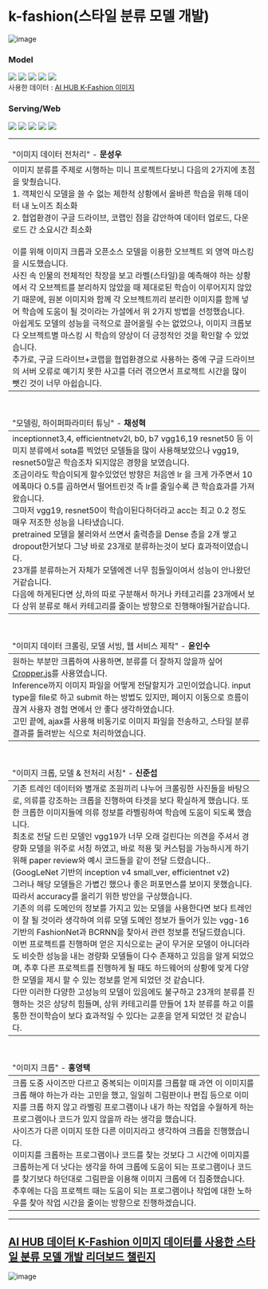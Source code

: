 # k-fashion(스타일 분류 모델 개발)

![image](https://github.com/F4ctor-Yoon/k-fashion/assets/13534979/3f38d739-741e-4ff3-accf-635d2db56435)


<div>
  <h3>Model</h3>
  <img src="https://img.shields.io/badge/-Python-3776AB?style=flat&logo=Python&logoColor=white"/>
  <img src="https://img.shields.io/badge/-Tensorflow-FF6F00?style=flat&logo=Tensorflow&logoColor=white"/>
  <img src="https://img.shields.io/badge/-Keras-D00000?style=flat&logo=Keras&logoColor=white"/>
  <img src="https://img.shields.io/badge/-NumPy-013243?style=flat&logo=NumPy&logoColor=white"/>
  <img src="https://img.shields.io/badge/-Pandas-150458?style=flat&logo=Pandas&logoColor=white"/>
  <br>
  사용한 데이터 : <a href="https://www.aihub.or.kr/aihubdata/data/view.do?currMenu=115&topMenu=100&aihubDataSe=realm&dataSetSn=51">AI HUB K-Fashion 이미지</a>
</div>

<h3>Serving/Web</h3>
<div>
  <img src="https://img.shields.io/badge/-Flask-000000?style=flat&logo=Flask&logoColor=white"/>
  <img src="https://img.shields.io/badge/-HTML-E34F26?style=flat&logo=HTML5&logoColor=white"/>
  <img src="https://img.shields.io/badge/-CSS-1572B6?style=flat&logo=CSS3&logoColor=white"/>
  <img src="https://img.shields.io/badge/-JavaScript-F7DF1E?style=flat&logo=JavaScript&logoColor=white"/>
  <img src="https://img.shields.io/badge/-Bootstrap-7952B3?style=flat&logo=Bootstrap&logoColor=white"/>
</div>
<hr>
<table>
  <thead>
    <tr>
      <td>"이미지 데이터 전처리" - <b>문성우</b></td>
    </tr>
  </thead>
  <tbody>
    <tr>
      <td>
        이미지 분류를 주제로 시행하는 미니 프로젝트다보니 다음의 2가지에 초점을 맞췄습니다.<br>
       1. 객체인식 모델을 쓸 수 없는 제한적 상황에서 올바른 학습을 위해 데이터 내 노이즈 최소화<br>
       2. 협업환경이 구글 드라이브, 코랩인 점을 감안하여 데이터 업로드, 다운로드 간 소요시간 최소화<br><br>
      이를 위해 이미지 크롭과 오픈소스 모델을 이용한 오브젝트 외 영역 마스킹을 시도했습니다.<br>
      사진 속 인물의 전체적인 착장을 보고 라벨(스타일)을 예측해야 하는 상황에서 각 오브젝트를 분리하지 않았을 때 제대로된 학습이 이루어지지 않았기 때문에, 원본 이미지와 함께 각 오브젝트끼리 분리한 이미지를 함께 넣어 학습에 도움이 될 것이라는 가설에서 위 2가지 방법을 선정했습니다.<br>
      아쉽게도 모델의 성능을 극적으로 끌어올릴 수는 없었으나, 이미지 크롭보다 오브젝트별 마스킹 시 학습의 양상이 더 긍정적인 것을 확인할 수 있었습니다.<br>
      추가로, 구글 드라이브+코랩을 협업환경으로 사용하는 중에 구글 드라이브의 서버 오류로 예기치 못한 사고를 더러 겪으면서 프로젝트 시간을 많이 뺏긴 것이 너무 아쉽습니다.<br>
      </td>
    </tr>
  </tbody>
</table>
<br>
<table>
  <thead>
    <tr>
      <td>"모델링, 하이퍼파라미터 튜닝" - <b>채성혁</b></td>
    </tr>
  </thead>
  <tbody>
    <tr>
      <td>
        inceptionnet3,4, efficientnetv2l, b0, b7 vgg16,19 resnet50 등 이미지 분류에서 sota를 찍었던 모델들을 많이 사용해보았으나 vgg19, resnet50말곤 학습조차 되지않은 경향을 보였습니다.<br>
        조금이라도 학습이되게 할수있었던 방향은 처음엔 lr 을 크게 가주면서 10에폭마다 0.5를 곱하면서 떨어트린것 즉 lr를 줄일수록 큰 학습효과를 가져왔습니다.<br>
        그마저 vgg19, resnet50이 학습이된다하더라고 acc는 최고 0.2 정도 매우 저조한 성능을 나타냈습니다.<br>
        pretrained 모델을 불러와서 쓰면서 출력층을 Dense 층을 2개 쌓고 dropout한거보다 그냥 바로 23개로 분류하는것이 보다 효과적이였습니다.<br>
        23개를 분류하는거 자체가 모델에겐 너무 힘들일이여서 성능이 안나왔던거같습니다.<br>
        다음에 하게된다면 상,하의 따로 구분해서 하거나 카테고리를 23개에서 보다 상위 분류로 해서 카테고리를 줄이는 방향으로 진행해야될거같습니다.
      </td>
    </tr>
  </tbody>
</table>
<br>
<table>
  <thead>
    <tr>
      <td>"이미지 데이터 크롤링, 모델 서빙, 웹 서비스 제작" - <b>윤인수</b></td>
    </tr>
  </thead>
  <tbody>
    <tr>
      <td>
        원하는 부분만 크롭하여 사용하면, 분류를 더 잘하지 않을까 싶어 <a href="https://github.com/fengyuanchen/cropperjs">Cropper.js</a>를 사용였습니다.<br>
        Inference까지 이미지 파일을 어떻게 전달할지가 고민이었습니다. input type을 file로 하고 submit 하는 방법도 있지만, 페이지 이동으로 흐름이 끊겨 사용자 경험 면에서 안 좋다 생각하였습니다.<br>
        고민 끝에, ajax를 사용해 비동기로 이미지 파일을 전송하고, 스타일 분류 결과를 돌려받는 식으로 처리하였습니다.
      </td>
    </tr>
  </tbody>
</table>
<br>
<table>
  <thead>
    <tr>
      <td>"이미지 크롭, 모델 & 전처리 서칭" - <b>신준섭</b></td>
    </tr>
  </thead>
  <tbody>
    <tr>
      <td>
        기존 트레인 데이터와 별개로 조원끼리 나누어 크롤링한 사진들을 바탕으로, 의류를 강조하는 크롭을 진행하여 타겟을 보다 확실하게 했습니다. 또한 크롭한 이미지들에 의류 정보를 라벨링하여 학습에 도움이 되도록 했습니다.<br>
        최초로 전달 드린 모델인 vgg19가 너무 오래 걸린다는 의견을 주셔서 경량화 모델을 위주로 서칭 하였고, 바로 적용 및 커스텀을 가능하시게 하기 위해 paper review와 예시 코드들을 같이 전달 드렸습니다.. (GoogLeNet 기반의 inception v4 small_ver, efficientnet v2)<br>
        그러나 해당 모델들은 가볍긴 했으나 좋은 퍼포먼스를 보이지 못했습니다. 따라서 accuracy를 올리기 위한 방안을 구상했습니다.<br>
        기존의 의류 도메인의 정보를 가지고 있는 모델을 사용한다면 보다 트레인이 잘 될 것이라 생각하여 의류 모델 도메인 정보가 들어가 있는 vgg-16기반의 FashionNet과 BCRNN을 찾아서 관련 정보를 전달드렸습니다.<br>
        이번 프로젝트를 진행하며 얻은 지식으로는 굳이 무거운 모델이 아니더라도 비슷한 성능을 내는 경량화 모델들이 다수 존재하고 있음을 알게 되었으며, 추후 다른 프로젝트를 진행하게 될 때도 하드웨어의 상황에 맞게 다양한 모델을 제시 할 수 있는 정보를 얻게 되었던 것 같습니다.<br>
        다만 이러한 다양한 고성능의 모델이 있음에도 불구하고 23개의 분류를 진행하는 것은 상당히 힘들며, 상위 카테고리를 만들어 1차 분류를 하고 이를 통한 전이학습이 보다 효과적일 수 있다는 교훈을 얻게 되었던 것 같습니다.
      </td>
    </tr>
  </tbody>
</table>
<br>
<table>
  <thead>
    <tr>
      <td>"이미지 크롭" - <b>홍영택</b></td>
    </tr>
  </thead>
  <tbody>
    <tr>
      <td>
        크롭 도중 사이즈만 다르고 중복되는 이미지를 크롭할 때 과연 이 이미지를 크롭 해야 하는가 라는 고민을 했고, 일일히 그림판이나 편집 등으로 이미지를 크롭 하지 않고 라벨링 프로그램이나 내가 하는 작업을 수월하게 하는 프로그램이나 코드가 있지 않을까 라는 생각을 했습니다.<br>
        사이즈가 다른 이미지 또한 다른 이미지라고 생각하여 크롭을 진행했습니다.<br>
        이미지를 크롭하는 프로그램이나 코드를 찾는 것보다 그 시간에 이미지를 크롭하는게 더 낫다는 생각을 하여 크롭에 도움이 되는 프로그램이나 코드를 찾기보다 하던대로 그림판을 이용해 이미지 크롭에 더 집중했습니다.<br>
        추후에는 다음 프로젝트 때는 도움이 되는 프로그램이나 작업에 대한 노하우를 찾아 작업 시간을 줄이는 방향으로 진행하겠습니다.
      </td>
    </tr>
  </tbody>
</table>
<hr>

## [AI HUB 데이터 K-Fashion 이미지 데이터를 사용한 스타일 분류 모델 개발 리더보드 챌린지](https://competition.aihub.or.kr/hackathon/scheduleDetail/5)
![image](https://github.com/F4ctor-Yoon/k-fashion/assets/13534979/731b5409-2ab4-4bc5-85ea-e0d68b21cf21)<br>

